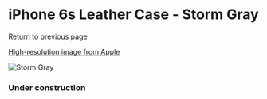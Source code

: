 # iPhone 6s Leather Case - Storm Gray

[Return to previous page](/iphone_6)

[High-resolution image from Apple](https://store.storeimages.cdn-apple.com/8756/as-images.apple.com/is/MM4D2?wid=4500&hei=4500&fmt=png)

<div style="width: 384px"><img src="/everysource/MM4D2.png" alt="Storm Gray"></div>

### Under construction
